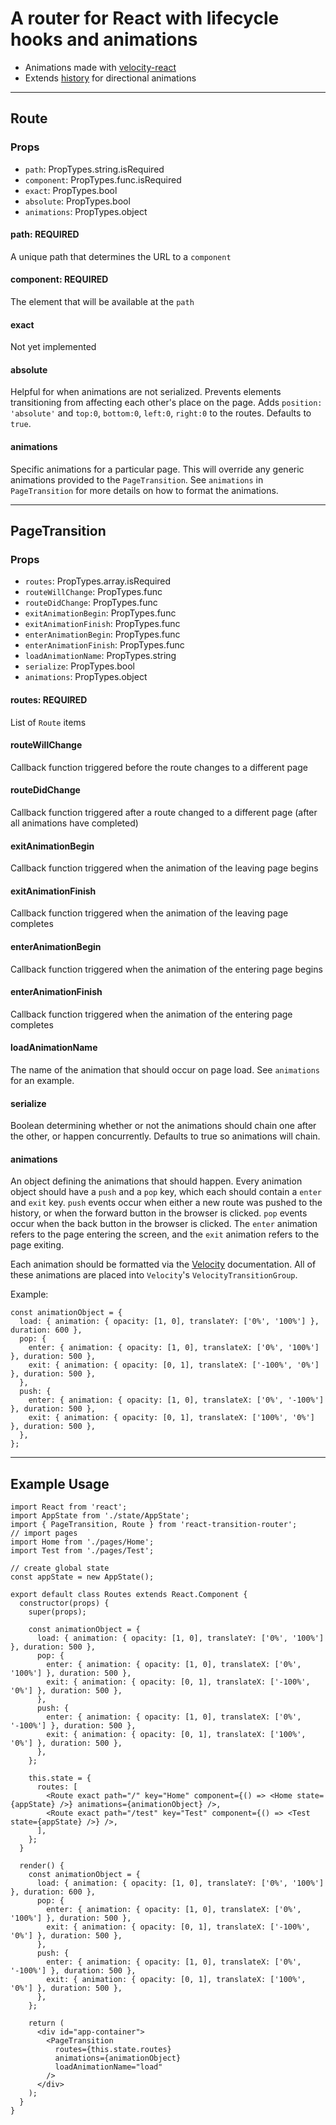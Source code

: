 # A router for React with lifecycle hooks and animations

* Animations made with [velocity-react](https://github.com/google-fabric/velocity-react)
* Extends [history](https://github.com/ReactTraining/history) for directional animations

---

## Route
### Props
* `path`: PropTypes.string.isRequired
* `component`: PropTypes.func.isRequired
* `exact`: PropTypes.bool
* `absolute`: PropTypes.bool
* `animations`: PropTypes.object

#### path: REQUIRED
A unique path that determines the URL to a `component`

#### component: REQUIRED
The element that will be available at the `path`

#### exact
Not yet implemented

#### absolute
Helpful for when animations are not serialized. Prevents elements transitioning from affecting each other's place on the page.  Adds `position: 'absolute'` and `top:0`, `bottom:0`, `left:0`, `right:0` to the routes. Defaults to `true`.

#### animations
Specific animations for a particular page.  This will override any generic animations provided to the `PageTransition`.  See `animations` in `PageTransition` for more details on how to format the animations.

---

## PageTransition
### Props
* `routes`: PropTypes.array.isRequired
* `routeWillChange`: PropTypes.func
* `routeDidChange`: PropTypes.func
* `exitAnimationBegin`: PropTypes.func
* `exitAnimationFinish`: PropTypes.func
* `enterAnimationBegin`: PropTypes.func
* `enterAnimationFinish`: PropTypes.func
* `loadAnimationName`: PropTypes.string
* `serialize`: PropTypes.bool
* `animations`: PropTypes.object

#### routes: REQUIRED
List of `Route` items

#### routeWillChange
Callback function triggered before the route changes to a different page

#### routeDidChange
Callback function triggered after a route changed to a different page (after all animations have completed)

#### exitAnimationBegin
Callback function triggered when the animation of the leaving page begins

#### exitAnimationFinish
Callback function triggered when the animation of the leaving page completes

#### enterAnimationBegin
Callback function triggered when the animation of the entering page begins

#### enterAnimationFinish
Callback function triggered when the animation of the entering page completes

#### loadAnimationName
The name of the animation that should occur on page load. See `animations` for an example.

#### serialize
Boolean determining whether or not the animations should chain one after the other, or happen concurrently.  Defaults to true so animations will chain.

#### animations
An object defining the animations that should happen. Every animation object should have a `push` and a `pop` key, which each should contain a `enter` and `exit` key.  `push` events occur when either a new route was pushed to the history, or when the forward button in the browser is clicked.  `pop` events occur when the back button in the browser is clicked. The `enter` animation refers to the page entering the screen, and the `exit` animation refers to the page exiting.

Each animation should be formatted via the [Velocity](http://velocityjs.org/) documentation.  All of these animations are placed into `Velocity`'s `VelocityTransitionGroup`.

Example:
```
const animationObject = {
  load: { animation: { opacity: [1, 0], translateY: ['0%', '100%'] }, duration: 600 },
  pop: {
    enter: { animation: { opacity: [1, 0], translateX: ['0%', '100%'] }, duration: 500 },
    exit: { animation: { opacity: [0, 1], translateX: ['-100%', '0%'] }, duration: 500 },
  },
  push: {
    enter: { animation: { opacity: [1, 0], translateX: ['0%', '-100%'] }, duration: 500 },
    exit: { animation: { opacity: [0, 1], translateX: ['100%', '0%'] }, duration: 500 },
  },
};
```


___

## Example Usage
```
import React from 'react';
import AppState from './state/AppState';
import { PageTransition, Route } from 'react-transition-router';
// import pages
import Home from './pages/Home';
import Test from './pages/Test';

// create global state
const appState = new AppState();

export default class Routes extends React.Component {
  constructor(props) {
    super(props);

    const animationObject = {
      load: { animation: { opacity: [1, 0], translateY: ['0%', '100%'] }, duration: 500 },
      pop: {
        enter: { animation: { opacity: [1, 0], translateX: ['0%', '100%'] }, duration: 500 },
        exit: { animation: { opacity: [0, 1], translateX: ['-100%', '0%'] }, duration: 500 },
      },
      push: {
        enter: { animation: { opacity: [1, 0], translateX: ['0%', '-100%'] }, duration: 500 },
        exit: { animation: { opacity: [0, 1], translateX: ['100%', '0%'] }, duration: 500 },
      },
    };

    this.state = {
      routes: [
        <Route exact path="/" key="Home" component={() => <Home state={appState} />} animations={animationObject} />,
        <Route exact path="/test" key="Test" component={() => <Test state={appState} />} />,
      ],
    };
  }

  render() {
    const animationObject = {
      load: { animation: { opacity: [1, 0], translateY: ['0%', '100%'] }, duration: 600 },
      pop: {
        enter: { animation: { opacity: [1, 0], translateX: ['0%', '100%'] }, duration: 500 },
        exit: { animation: { opacity: [0, 1], translateX: ['-100%', '0%'] }, duration: 500 },
      },
      push: {
        enter: { animation: { opacity: [1, 0], translateX: ['0%', '-100%'] }, duration: 500 },
        exit: { animation: { opacity: [0, 1], translateX: ['100%', '0%'] }, duration: 500 },
      },
    };

    return (
      <div id="app-container">
        <PageTransition
          routes={this.state.routes}
          animations={animationObject}
          loadAnimationName="load"
        />
      </div>
    );
  }
}

```
